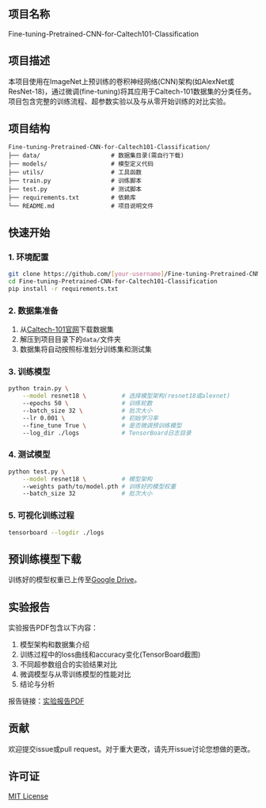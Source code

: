 ## 项目名称
Fine-tuning-Pretrained-CNN-for-Caltech101-Classification

## 项目描述
本项目使用在ImageNet上预训练的卷积神经网络(CNN)架构(如AlexNet或ResNet-18)，通过微调(fine-tuning)将其应用于Caltech-101数据集的分类任务。项目包含完整的训练流程、超参数实验以及与从零开始训练的对比实验。

## 项目结构
```
Fine-tuning-Pretrained-CNN-for-Caltech101-Classification/
├── data/                    # 数据集目录(需自行下载)
├── models/                  # 模型定义代码
├── utils/                   # 工具函数
├── train.py                 # 训练脚本
├── test.py                  # 测试脚本
├── requirements.txt         # 依赖库
└── README.md                # 项目说明文件
```

## 快速开始

### 1. 环境配置
```bash
git clone https://github.com/[your-username]/Fine-tuning-Pretrained-CNN-for-Caltech101-Classification.git
cd Fine-tuning-Pretrained-CNN-for-Caltech101-Classification
pip install -r requirements.txt
```

### 2. 数据集准备
1. 从[Caltech-101官网](https://data.caltech.edu/records/mzrjq-6wc02)下载数据集
2. 解压到项目目录下的`data/`文件夹
3. 数据集将自动按照标准划分训练集和测试集

### 3. 训练模型
```bash
python train.py \
    --model resnet18 \          # 选择模型架构(resnet18或alexnet)
    --epochs 50 \               # 训练轮数
    --batch_size 32 \           # 批次大小
    --lr 0.001 \                # 初始学习率
    --fine_tune True \          # 是否微调预训练模型
    --log_dir ./logs            # TensorBoard日志目录
```

### 4. 测试模型
```bash
python test.py \
    --model resnet18 \          # 模型架构
    --weights path/to/model.pth # 训练好的模型权重
    --batch_size 32             # 批次大小
```

### 5. 可视化训练过程
```bash
tensorboard --logdir ./logs
```

## 预训练模型下载
训练好的模型权重已上传至[Google Drive](https://drive.google.com/drive/folders/[your-folder-id])。

## 实验报告
实验报告PDF包含以下内容：
1. 模型架构和数据集介绍
2. 训练过程中的loss曲线和accuracy变化(TensorBoard截图)
3. 不同超参数组合的实验结果对比
4. 微调模型与从零训练模型的性能对比
5. 结论与分析

报告链接：[实验报告PDF](https://drive.google.com/file/d/[your-file-id]/view)

## 贡献
欢迎提交issue或pull request。对于重大更改，请先开issue讨论您想做的更改。

## 许可证
[MIT License](LICENSE)